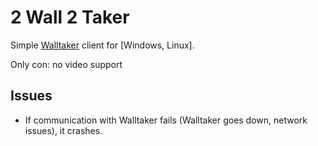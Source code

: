 # 2 Wall 2 Taker

Simple [Walltaker](https://walltaker.joi.how) client for [Windows, Linux].

Only con: no video support

## Issues

- If communication with Walltaker fails (Walltaker goes down, network issues),
    it crashes.